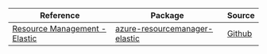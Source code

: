 | Reference | Package | Source |
|---|---|---|
|[Resource Management - Elastic](resourcemanager-elastic-readme.md)|[azure-resourcemanager-elastic](https://repo1.maven.org/maven2/com/azure/resourcemanager/azure-resourcemanager-elastic)|[Github](https://github.com/Azure/azure-sdk-for-java/blob/main/sdk/elastic/azure-resourcemanager-elastic)|
